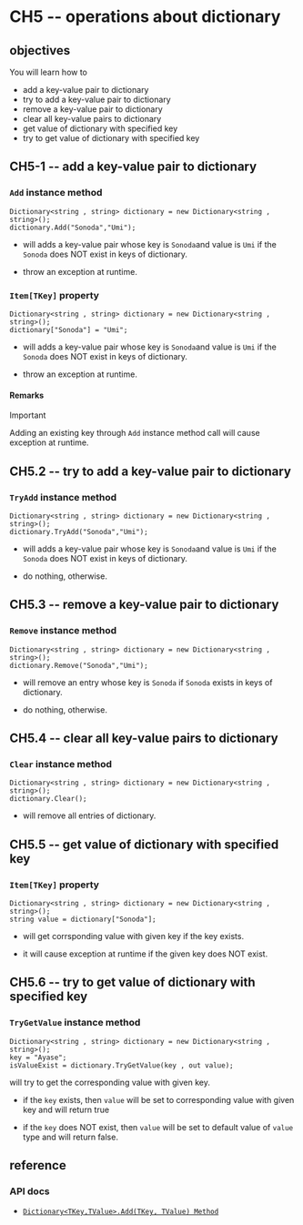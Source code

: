 # CH5 -- operations about dictionary
## objectives
You will learn how to

+ add a key-value pair to dictionary
+ try to add a key-value pair to dictionary
+ remove a key-value pair to dictionary
+ clear all key-value pairs to dictionary
+ get value of dictionary with specified key 
+ try to get value of dictionary with specified key 

## CH5-1 -- add a key-value pair to dictionary
### `Add` instance method

```
Dictionary<string , string> dictionary = new Dictionary<string , string>();
dictionary.Add("Sonoda","Umi");
```

+ will adds a key-value pair whose key is `Sonoda`and value is `Umi` if the `Sonoda` does NOT exist in keys of dictionary.

+ throw an exception at runtime.

### `Item[TKey]` property

```
Dictionary<string , string> dictionary = new Dictionary<string , string>();
dictionary["Sonoda"] = "Umi";
```

+ will adds a key-value pair whose key is `Sonoda`and value is `Umi` if the `Sonoda` does NOT exist in keys of dictionary.

+ throw an exception at runtime.

#### Remarks
> [!Important]
> Adding an existing key through `Add` instance method call will cause exception at runtime. 

## CH5.2 -- try to add a key-value pair to dictionary
### `TryAdd` instance method

```
Dictionary<string , string> dictionary = new Dictionary<string , string>();
dictionary.TryAdd("Sonoda","Umi");
```

+ will adds a key-value pair whose key is `Sonoda`and value is `Umi` if the `Sonoda` does NOT exist in keys of dictionary. 

+ do nothing, otherwise.

## CH5.3 -- remove a key-value pair to dictionary
### `Remove` instance method

```
Dictionary<string , string> dictionary = new Dictionary<string , string>();
dictionary.Remove("Sonoda","Umi");
```

+ will remove an entry whose key is `Sonoda` if `Sonoda` exists in keys of dictionary.

+ do nothing, otherwise.

## CH5.4 -- clear all key-value pairs to dictionary
### `Clear` instance method

```
Dictionary<string , string> dictionary = new Dictionary<string , string>();
dictionary.Clear();
```

+ will remove all entries of dictionary.

## CH5.5 -- get value of dictionary with specified key 
### `Item[TKey]` property

```
Dictionary<string , string> dictionary = new Dictionary<string , string>();
string value = dictionary["Sonoda"];
```

+ will get corrsponding value with given key if the key exists.

+ it will cause exception at runtime if the given key does NOT exist.

## CH5.6 -- try to get value of dictionary with specified key
### `TryGetValue` instance method

```
Dictionary<string , string> dictionary = new Dictionary<string , string>();
key = "Ayase";
isValueExist = dictionary.TryGetValue(key , out value);
```

will try to get the corresponding value with given key.

+ if the `key` exists, then `value` will be set to corresponding value with given key and will return true

+ if the `key` does NOT exist, then `value` will be set to default value of `value` type and will return false.

## reference
### API docs
+ [`Dictionary<TKey,TValue>.Add(TKey, TValue) Method`](https://learn.microsoft.com/en-us/dotnet/api/system.collections.generic.dictionary-2.add?view=net-8.0)
